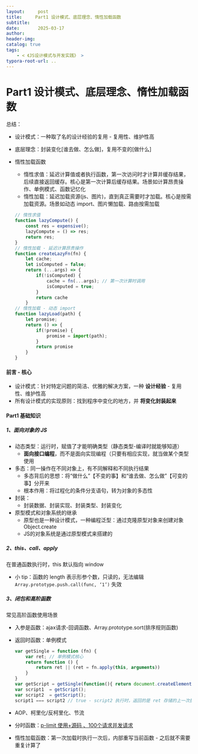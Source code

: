```yaml
---
layout:     post
title:     Part1 设计模式、底层理念、惰性加载函数
subtitle:  
date:       2025-03-17
author:     
header-img: 
catalog: true
tags:
    - < 《JS设计模式与开发实践》 >
typora-root-url: ..
---
```




# Part1 设计模式、底层理念、惰性加载函数

总结：

- 设计模式：一种取了名的设计经验的复用 - 复用性、维护性高

- 底层理念：封装变化[谁去做、怎么做]，复用不变的[做什么]

- 惰性加载函数

    - 惰性求值：延迟计算值或者执行函数，第一次访问时才计算并缓存结果，后续直接返回缓存。核心是第一次计算后缓存结果。场景如计算昂贵操作、单例模式、函数记忆化
    - 惰性加载：延迟加载资源(js、图片)，直到真正需要时才加载。核心是按需加载资源。场景如动态 import、图片懒加载、路由按需加载

    ```js
    // 惰性求值
    function lazyCompute() {
        const res = expensive();
        lazyCompute = () => res;
    	return res;
    }
    // 惰性加载 - 延迟计算昂贵操作
    function createLazyFn(fn) {
        let cache;
        let isComputed = false;
        return (...args) => {
            if(!isComputed) {
                cache = fn(...args); // 第一次计算时调用
                isComputed = true;
            }
            return cache
        }
    // 惰性加载 - 动态 import
    function lazyLoad(path) {
        let promise;
    	return () => {
            if(!promise) {
                promise = import(path);
            }
            return promise
        }
    }
    ```

    



#### 前言 - 核心

- 设计模式：针对特定问题的简洁、优雅的解决方案，一种 **设计经验** - 复用性、维护性高
- 所有设计模式的实现原则：找到程序中变化的地方，并 **将变化封装起来**

#### Part1 基础知识

##### 1、面向对象的 JS

- 动态类型：运行时，赋值了才能明确类型（静态类型-编译时就能够知道）
    - **面向接口编程**，而不是面向实现编程（只要有相应实现，就当做某个类型使用
- 多态：同一操作在不同对象上，有不同解释和不同执行结果
    - 多态背后的思想：将“做什么”【不变的事】和“谁去做、怎么做”【可变的事】分开来
    - 根本作用：将过程化的条件分支语句，转为对象的多态性
- 封装：
    - 封装数据、封装实现、封装类型、封装变化
- 原型模式和对象系统的继承
    - 原型也是一种设计模式，一种编程泛型：通过克隆原型对象来创建对象 Object.create
    - JS的对象系统是通过原型模式来搭建的

##### 2、this、call、apply

在普通函数执行时，this 默认指向 window

- 小 tip：函数的 length 表示形参个数，只读的，无法编辑 `Array.prototype.push.call(func, ‘1’)` 失效

##### 3、闭包和高阶函数

常见高阶函数使用场景

- 入参是函数：ajax请求-回调函数、Array.prototype.sort(排序规则函数)

- 返回时函数：单例模式

    ```js
    var getSingle = function (fn) {
        var ret; // 单例模式核心
        return function () {
            return ret || (ret = fn.apply(this, arguments))
        }
    }
    var getScript = getSingle(function(){ return document.createElement('script') })
    var script1  = getScript();
    var script2  = getScript();
    script1 === script2 // true - script2 执行时，返回的是 ret 存储的上一次执行的值
    ```

- AOP、柯里化/反柯里化、节流

- 分时函数：[p-limit 使用+源码 、100个请求并发请求](../算法、刷题/2025-03-07-p-limit%20使用+源码%20、100个请求并发请求.md)

- 惰性加载函数：第一次加载时执行一次后，内部重写当前函数 - 之后就不需要重复计算了



